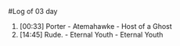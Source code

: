 #Log of 03 day

1. [00:33] Porter - Atemahawke - Host of a Ghost
1. [14:45] Rude. - Eternal Youth - Eternal Youth
